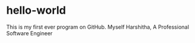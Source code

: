 # hello-world
This is my first ever program on GitHub.
Myself Harshitha,
A Professional Software Engineer
